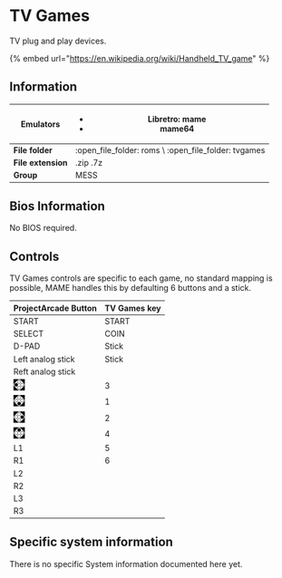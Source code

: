 # TV Games

TV plug and play devices.

{% embed url="https://en.wikipedia.org/wiki/Handheld_TV_game" %}

## Information

| **Emulators**      | <ul><li>Libretro: mame</li><li>mame64</li></ul>          |
| ------------------ | -------------------------------------------------------- |
| **File folder**    | :open\_file\_folder: roms \ :open\_file\_folder: tvgames |
| **File extension** | .zip .7z                                                 |
| **Group**          | MESS                                                     |

## Bios Information

No BIOS required.

## Controls

TV Games controls are specific to each game, no standard mapping is possible, MAME handles this by defaulting 6 buttons and a stick.

| ProjectArcade Button                                       | TV Games key |
| ----------------------------------------------------- | ------------ |
| START                                                 | START        |
| SELECT                                                | COIN         |
| D-PAD                                                 | Stick        |
| Left analog stick                                     | Stick        |
| Reft analog stick                                     |              |
| ![](<../../../.gitbook/assets/image (2) (1) (1).png>) | 3            |
| ![](<../../../.gitbook/assets/image (1) (2) (1).png>) | 1            |
| ![](<../../../.gitbook/assets/image (4) (1).png>)     | 2            |
| ![](<../../../.gitbook/assets/image (3) (1) (2).png>) | 4            |
| L1                                                    | 5            |
| R1                                                    | 6            |
| L2                                                    |              |
| R2                                                    |              |
| L3                                                    |              |
| R3                                                    |              |

## Specific system information

There is no specific System information documented here yet.
